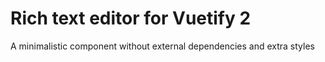 # Rich text editor for Vuetify 2
A minimalistic component without external dependencies and extra styles
